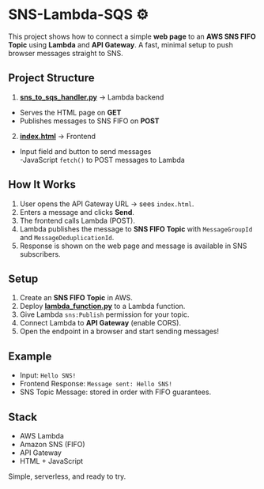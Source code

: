 # SNS-Lambda-SQS ⚙️

This project shows how to connect a simple **web page** to an **AWS SNS FIFO Topic** using **Lambda** and **API Gateway**. 
A fast, minimal setup to push browser messages straight to SNS.

## Project Structure
1) **[sns_to_sqs_handler.py](sns_to_sqs_handler.py)** → Lambda backend
  - Serves the HTML page on **GET**  
  - Publishes messages to SNS FIFO on **POST**
    
2) **[index.html](index.html)** → Frontend  
  - Input field and button to send messages  
  -JavaScript `fetch()` to POST messages to Lambda

## How It Works
1. User opens the API Gateway URL → sees `index.html`.  
2. Enters a message and clicks **Send**.  
3. The frontend calls Lambda (POST).  
4. Lambda publishes the message to **SNS FIFO Topic** with `MessageGroupId` and `MessageDeduplicationId`.  
5. Response is shown on the web page and message is available in SNS subscribers.  

## Setup
1. Create an **SNS FIFO Topic** in AWS.  
2. Deploy **[lambda_function.py](lambda_function.py)** to a Lambda function.  
3. Give Lambda `sns:Publish` permission for your topic.  
4. Connect Lambda to **API Gateway** (enable CORS).  
5. Open the endpoint in a browser and start sending messages!  

## Example
- Input: `Hello SNS!`  
- Frontend Response: `Message sent: Hello SNS!`  
- SNS Topic Message: stored in order with FIFO guarantees.  

## Stack
- AWS Lambda  
- Amazon SNS (FIFO)
- API Gateway  
- HTML + JavaScript  

Simple, serverless, and ready to try.
